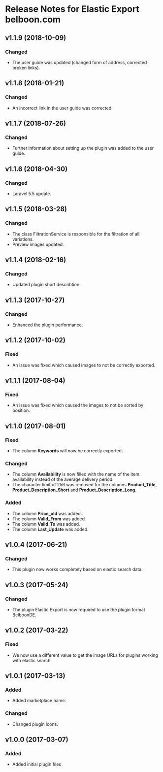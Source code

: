 # Release Notes for Elastic Export belboon.com

## v1.1.9 (2018-10-09)

### Changed
- The user guide was updated (changed form of address, corrected broken links).

## v1.1.8 (2018-01-21)

### Changed
- An incorrect link in the user guide was corrected.

## v1.1.7 (2018-07-26)

### Changed
- Further information about setting up the plugin was added to the user guide.

## v1.1.6 (2018-04-30)

### Changed
- Laravel 5.5 update.

## v1.1.5 (2018-03-28)

### Changed
- The class FiltrationService is responsible for the filtration of all variations.
- Preview images updated.

## v1.1.4 (2018-02-16)

### Changed
- Updated plugin short describtion.

## v1.1.3 (2017-10-27)

### Changed
- Enhanced the plugin performance.

## v1.1.2 (2017-10-02)

### Fixed
- An issue was fixed which caused images to not be correctly exported.

## v1.1.1 (2017-08-04)

### Fixed
- An issue was fixed which caused the images to not be sorted by position.

## v1.1.0 (2017-08-01) 

### Fixed
- The column **Keywords** will now be correctly exported.

### Changed
- The column **Availability** is now filled with the name of the item availability instead of the average delivery period.
- The character limit of 256 was removed for the columns **Product_Title**, **Product_Description_Short** and **Product_Description_Long**.

### Added
- The column **Price_old** was added.
- The column **Valid_From** was added.
- The column **Valid_To** was added.
- The column **Last_Update** was added.

## v1.0.4 (2017-06-21)

### Changed
- This plugin now works completely based on elastic search data.

## v1.0.3 (2017-05-24)

### Changed
- The plugin Elastic Export is now required to use the plugin format BelboonDE.

## v1.0.2 (2017-03-22)

### Fixed
- We now use a different value to get the image URLs for plugins working with elastic search.

## v1.0.1 (2017-03-13)

### Added
- Added marketplace name.

### Changed
- Changed plugin icons.

## v1.0.0 (2017-03-07)
 
### Added
- Added initial plugin files
